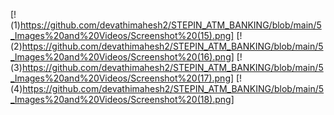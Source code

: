 [!(1)https://github.com/devathimahesh2/STEPIN_ATM_BANKING/blob/main/5_Images%20and%20Videos/Screenshot%20(15).png]
[!(2)https://github.com/devathimahesh2/STEPIN_ATM_BANKING/blob/main/5_Images%20and%20Videos/Screenshot%20(16).png]
[!(3)https://github.com/devathimahesh2/STEPIN_ATM_BANKING/blob/main/5_Images%20and%20Videos/Screenshot%20(17).png]
[!(4)https://github.com/devathimahesh2/STEPIN_ATM_BANKING/blob/main/5_Images%20and%20Videos/Screenshot%20(18).png]
